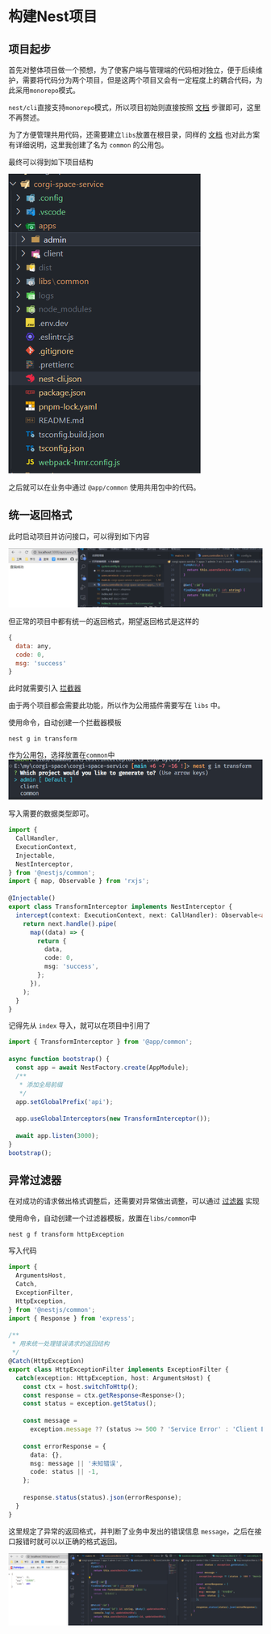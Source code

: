 # 构建Nest项目

## 项目起步

首先对整体项目做一个预想，为了使客户端与管理端的代码相对独立，便于后续维护，需要将代码分为两个项目，但是这两个项目又会有一定程度上的耦合代码，为此采用`monorepo`模式。

`nest/cli`直接支持`monorepo`模式，所以项目初始则直接按照 [文档](https://docs.nestjs.cn/8/cli?id=%e5%b7%a5%e4%bd%9c%e7%a9%ba%e9%97%b4) 步骤即可，这里不再赘述。

为了方便管理共用代码，还需要建立`libs`放置在根目录，同样的 [文档](https://docs.nestjs.cn/8/cli?id=%e5%ba%93-1) 也对此方案有详细说明，这里我创建了名为 `common` 的公用包。

最终可以得到如下项目结构

![](./assets/01.png)

之后就可以在业务中通过 `@app/common` 使用共用包中的代码。

## 统一返回格式

此时启动项目并访问接口，可以得到如下内容

![](./assets/02.png)

但正常的项目中都有统一的返回格式，期望返回格式是这样的
```js
{
  data: any,
  code: 0,
  msg: 'success'
}
```

此时就需要引入 [拦截器](https://docs.nestjs.cn/8/interceptors)

由于两个项目都会需要此功能，所以作为公用插件需要写在 `libs` 中。

使用命令，自动创建一个拦截器模板
```
nest g in transform
```
作为公用包，选择放置在`common`中
![](./assets/03.png)

写入需要的数据类型即可。

```ts
import {
  CallHandler,
  ExecutionContext,
  Injectable,
  NestInterceptor,
} from '@nestjs/common';
import { map, Observable } from 'rxjs';

@Injectable()
export class TransformInterceptor implements NestInterceptor {
  intercept(context: ExecutionContext, next: CallHandler): Observable<any> {
    return next.handle().pipe(
      map((data) => {
        return {
          data,
          code: 0,
          msg: 'success',
        };
      }),
    );
  }
}
```

记得先从 `index` 导入，就可以在项目中引用了

```ts
import { TransformInterceptor } from '@app/common';

async function bootstrap() {
  const app = await NestFactory.create(AppModule);
  /**
   * 添加全局前缀
   */
  app.setGlobalPrefix('api');

  app.useGlobalInterceptors(new TransformInterceptor());

  await app.listen(3000);
}
bootstrap();
```

## 异常过滤器

在对成功的请求做出格式调整后，还需要对异常做出调整，可以通过 [过滤器](https://docs.nestjs.cn/8/exceptionfilters) 实现

使用命令，自动创建一个过滤器模板，放置在`libs/common`中
```
nest g f transform httpException
```

写入代码
```ts
import {
  ArgumentsHost,
  Catch,
  ExceptionFilter,
  HttpException,
} from '@nestjs/common';
import { Response } from 'express';

/**
 * 用来统一处理错误请求的返回结构
 */
@Catch(HttpException)
export class HttpExceptionFilter implements ExceptionFilter {
  catch(exception: HttpException, host: ArgumentsHost) {
    const ctx = host.switchToHttp();
    const response = ctx.getResponse<Response>();
    const status = exception.getStatus();

    const message =
      exception.message ?? (status >= 500 ? 'Service Error' : 'Client Error');

    const errorResponse = {
      data: {},
      msg: message || '未知错误',
      code: status || -1,
    };

    response.status(status).json(errorResponse);
  }
}
```

这里规定了异常的返回格式，并判断了业务中发出的错误信息 `message`，之后在接口报错时就可以以正确的格式返回。

![](./assets/04.png)




